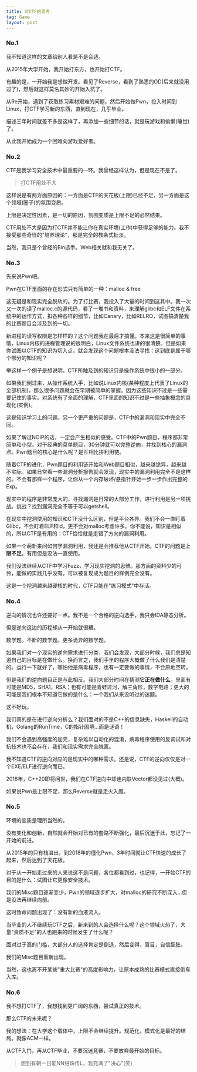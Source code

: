 ```yaml
---
title: 对CTF的思考
tag: Game
layout: post
---
```


### No.1

我不知道这样的文章给别人看是不是合适。

从2015年大学开始，我开始打东方，也开始打CTF。

有趣的是，一开始我是想做开发。看见了Reverse，看到了熟悉的OD(后来就没用过了)，然后就这样莫名其妙的开始入坑了。

从Re开始，遇到了获取练习素材艰难的问题，然后开始做Pwn，投入时间到Linux，打CTF学习新的东西，直到现在，几乎毕业。

描述三年时间就差不多是这样了，再添加一些细节的话，就是玩游戏和偷懒(睡觉)了。

从此我开始成为一个困难向游戏爱好者。

### No.2

CTF是我学习安全技术中最重要的一环。我曾经这样认为，但是现在不是了。

> 打CTF用处不大

这样说是有两方面原因的：一方面是CTF的天花板(上限)已经不足，另一方面是这个领域(圈子)的氛围变质。

上限是决定性因素，是一切的原因，氛围变质是上限不足的必然结果。

CTF用处不大是因为打CTF并不能让你在真实环境(工作)中获得足够的能力。我不接受那些奇怪的"培养理论"，那是完全的教条式扯淡。

当然，我只是个曾经的Bin选手。Web相关就和我无关了。

### No.3

先来说Pwn吧。

Pwn在CTF里面的存在形式只有简单的一种：malloc & free

这无疑是和现实完全脱轨的。为了打比赛，我投入了大量的时间到这其中。我一次又一次的读了malloc.c的源代码，看了一堆书和资料，来理解glibc和ELF文件在系统中的运作方式，扣各种各样的细节，比如Canary，比如RELRO，试图搞清楚我的比赛题目会涉及到的一切。

新进程的读写权限是怎样样的？这个问题我在最后才搞懂。本来这是很简单的事情，Linux内核的进程管理说的很明白，Linux文件系统也讲的很清楚。但是如果你试图以CTF的知识为切入点，就会发现这个问题根本没法寻找：这到底是属于哪个部分的知识呢？

举这样一个例子是想说明，CTF所触及到的知识只是操作系统中很小的一部分。

如果我们倒过来，从操作系统入手，比如说Linux内核(某种程度上代表了Linux的全部机制)，那么很多问题就会在早期被简单的掌握。因为这些知识不过是一些需要记住的事实。对系统有了全面的理解，CTF里面的知识不过是一些抽象概念的具现化(实例)。

这是知识学习上的问题。另一个更严重的问题是，CTF中的漏洞和现实中完全不同。

如果了解过NOIP的话，一定会产生相似的感受。CTF中的Pwn题目，程序都非常简单和小型。对于经典的菜单题目，30分钟就可以完整逆向，并找到核心的漏洞点。Pwn题目的核心是什么呢？是互相比拼利用链。

随着CTF的进化，Pwn题目的利用链开始和Web题目相似，越来越诡异，越来越不实际。如果日常看一些漏洞分析报告就会发现，现实中的漏洞利用完全不是这样的。不会有那样一个程序，让你从一个内存破坏/悬指针开始一步一步作出完整的Exp。

现实中的程序是非常庞大的，寻找漏洞是日常的大部分工作，进行利用是另一项挑战。挑战？找到漏洞完全不等于可以getshell。

在现实中挖洞使用的知识和CTF没什么区别，但是平台各异。我们不会一直盯着Glibc，不会盯着ELF和ld，更不会对malloc考虑许多。你不能说，知识是相似的，所以CTF是有用的：CTF恰恰就是走错了方向的漏洞利用。

如果一个萌新来问如何学漏洞利用，我还是会推荐他从CTF开始。CTF的问题是**上限不足**，有用但是没法一直使用。

我们没法继续从CTF中学习Fuzz，学习现实挖洞的思维。那方面的资料少的可怜，能做的实践几乎没有，可以被复现成为题目的样例完全没有。

这是一个挖洞越来越硬核的时代，CTF只能在"练习模式"中存活。

### No.4

逆向的情况也许还要好一点。我不是一个合格的逆向选手，我只会IDA静态分析。

但是逆向这边的历程却从一开始就很糟。

数学题。不断的数学题。更多诡异的数学题。

如果我们对一个现实的逆向需求进行分类，我们会发现，大部分时候，我们总是知道自己的目标是在做什么。换而言之，我们手里的程序大概做了什么我们是清楚的。运行一下就好了，哪怕他是病毒程序，也有一定要做的事情，不会原地空转。

但是我们的逆向题目正是与此相反。我们大部分时间在猜测**它正在做什么**。里面有可能是MD5，SHA1，RSA；也有可能是青蛙过河，解三角形，数字电路；更大的可能是我们根本不知道它做的是什么：一个我们从来没听过的迷题。

这不好玩。

我们真的是在进行逆向分析么？我们面对的不是C++的信息缺失，Haskell的自动机，Golang的RunTime，C的指针困境...而是谜语！

我们不会遇到高强度的加壳，复杂难以自动化的混淆，病毒程序使用的反调试和对抗技术也不会存在，我们和现实需求完全脱离。

我不知道CTF的逆向对应的是现实中的哪种需求。还是说，CTF的逆向仅仅是对一个EXE/ELF进行逆向而已。

2018年，C++20即将问世，我们在CTF逆向中却连内联Vector都没见过(大概)。

如果说Pwn是上限不足，那么Reverse就是走火入魔。

### No.5

环境的变质是理所当然的。

没有变化和创新，自然就会开始对已有的套路不断强化，最后沉迷于此，忘记了一开始的前进。

从2015年的只有栈溢出，到2018年的僵化Pwn，3年时间就让CTF快速的成长了起来，然后达到了天花板。

对于从一开始走过来的人来说这不是问题，各位都看到过，也记得，一开始CTF的目的是什么：试图让它更像安全技术。

我们的Misc题目逐渐变少，Pwn的领域逐步扩大，对malloc的研究不断深入...但是没法再继续向前。

这时致命问题出现了：没有新的血液流入。

当毕业的人不继续玩CTF之后，新来到的人会选择什么呢？这个领域火热了，大量"资质不足"的人也跑来的时候发生了什么呢？

面对过于高的门槛，大部分人的选择肯定是倒退，然后变得，盲目，自信膨胀。

我们的Misc题目重新出现。

当然，这也离不开某些"重大比赛"的高度影响力，让原本成熟的比赛模式直接倒车入库。

### No.6

我不想打CTF了，我想找到更广阔的东西，尝试真正的技术。

那么CTF的未来呢？

我的想法：在大学这个载体中，上限不会继续提升。规范化，模式化是最好的结局。就像ACM一样。

从CTF入门，再从CTF毕业，不要沉迷竞赛，不要放弃最开始的目标。

> 
> 想到有朝一日能NN绀珠传L，我充满了"决心"(笑)
> 

